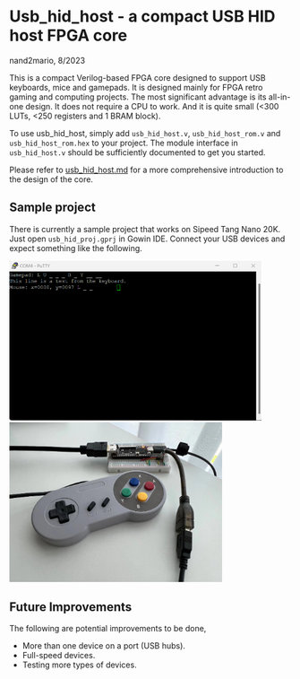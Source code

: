 # Usb_hid_host - a compact USB HID host FPGA core

nand2mario, 8/2023

This is a compact Verilog-based FPGA core designed to support USB keyboards, mice and gamepads. It is designed mainly for FPGA retro gaming and computing projects. The most significant advantage is its all-in-one design. It does not require a CPU to work. And it is quite small (<300 LUTs, <250 registers and 1 BRAM block).

To use usb_hid_host, simply add `usb_hid_host.v`, `usb_hid_host_rom.v` and `usb_hid_host_rom.hex` to your project. The module interface in `usb_hid_host.v` should be sufficiently documented to get you started.

Please refer to [usb_hid_host.md](doc/usb_hid_host.md) for a more comprehensive introduction to the design of the core.

## Sample project

There is currently a sample project that works on Sipeed Tang Nano 20K. Just open `usb_hid_proj.gprj` in Gowin IDE. Connect your USB devices and expect something like the following.

<img src='doc/usb_hid_host_demo.png' width=450> <img src='doc/usb_hid_host_setup.jpg' width=380>

## Future Improvements

The following are potential improvements to be done,
* More than one device on a port (USB hubs).
* Full-speed devices.
* Testing more types of devices.

